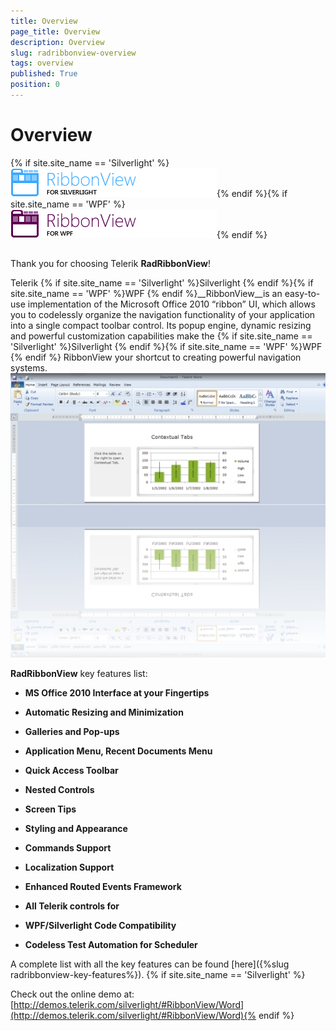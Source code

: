 ```yaml
---
title: Overview
page_title: Overview
description: Overview
slug: radribbonview-overview
tags: overview
published: True
position: 0
---
```


# Overview



{% if site.site_name == 'Silverlight' %}![Rad Ribbon View sl icon](images/RadRibbonView_sl_icon.png){% endif %}{% if site.site_name == 'WPF' %}![Rad Ribbon View wpf icon](images/RadRibbonView_wpf_icon.png){% endif %}

## 

Thank you for choosing Telerik __RadRibbonView__!
				

Telerik {% if site.site_name == 'Silverlight' %}Silverlight {% endif %}{% if site.site_name == 'WPF' %}WPF {% endif %}__RibbonView__is an easy-to-use implementation of the Microsoft Office 2010 “ribbon” UI, which allows you to codelessly organize the navigation functionality of your application into a single compact toolbar control. Its popup engine, dynamic resizing and powerful customization capabilities make the  {% if site.site_name == 'Silverlight' %}Silverlight {% endif %}{% if site.site_name == 'WPF' %}WPF {% endif %} RibbonView your shortcut to creating powerful navigation systems.
				![](images/RibbonView_overview_office.jpg)

__RadRibbonView__ key features list:
				

* __MS Office 2010 Interface at your Fingertips__

* __Automatic Resizing and Minimization__

* __Galleries and Pop-ups__

* __Application Menu, Recent Documents Menu__

* __Quick Access Toolbar__

* __Nested Controls__

* __Screen Tips__

* __Styling and Appearance__

* __Commands Support__

* __Localization Support__

* __Enhanced Routed Events Framework__

* __All Telerik controls for__

* __WPF/Silverlight Code Compatibility__

* __Codeless Test Automation for Scheduler__

A complete list with all the key features can be found [here]({%slug radribbonview-key-features%}).
				{% if site.site_name == 'Silverlight' %}

Check out the online demo at: [http://demos.telerik.com/silverlight/#RibbonView/Word](http://demos.telerik.com/silverlight/#RibbonView/Word){% endif %}
